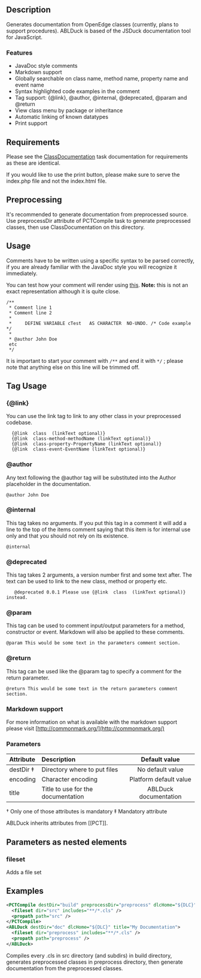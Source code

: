 ## Description

Generates documentation from OpenEdge classes (currently, plans to support procedures). ABLDuck is based of the JSDuck documentation tool for JavaScript.

### Features
* JavaDoc style comments
* Markdown support
* Globally searchable on class name, method name, property name and event name
* Syntax highlighted code examples in the comment
* Tag support: {@link}, @author, @internal, @deprecated, @param and @return
* View class menu by package or inheritance
* Automatic linking of known datatypes
* Print support

## Requirements

Please see the [ClassDocumentation](https://github.com/Riverside-Software/pct/wiki/ClassDocumentation) task documentation for requirements as these are identical.

If you would like to use the print button, please make sure to serve the index.php file and not the index.html file.

## Preprocessing

It's recommended to generate documentation from preprocessed source. Use preprocessDir attribute of PCTCompile task to generate preprocessed classes, then use ClassDocumentation on this directory.

## Usage

Comments have to be written using a specific syntax to be parsed correctly, if you are already familiar with the JavaDoc style you will recognize it immediately. 

You can test how your comment will render using [this](https://spazzymoto.github.io/ablduck/). __Note:__ this is not an exact representation although it is quite close.

    /**
     * Comment line 1
     * Comment line 2
     * 
     *     DEFINE VARIABLE cTest   AS CHARACTER  NO-UNDO. /* Code example */
     *
     * @author John Doe
     etc
     */

It is important to start your comment with `/**` and end it with `*/` ; please note that anything else on this line will be trimmed off.

## Tag Usage

### {@link} 
You can use the link tag to link to any other class in your preprocessed codebase.  

```
  {@link  class  (linkText optional)}  
  {@link  class-method-methodName (linkText optional)}  
  {@link  class-property-PropertyName (linkText optional)}  
  {@link  class-event-EventName (linkText optional)}  
```

### @author
Any text following the @author tag will be substituted into the Author placeholder in the documentation.  

```
@author John Doe
```

### @internal
This tag takes no arguments. If you put this tag in a comment it will add a line to the top of the items comment saying that this item is for internal use only and that you should not rely on its existence.  
```
@internal
```

### @deprecated
This tag takes 2 arguments, a version number first and some text after. The text can be used to link to the new class, method or property etc.  
```
   @deprecated 0.0.1 Please use {@link  class  (linkText optional)} instead.  
```

### @param
This tag can be used to comment input/output parameters for a method, constructor or event. Markdown will also be applied to these comments.  
```
@param This would be some text in the parameters comment section.
```

### @return
This tag can be used like the @param tag to specify a comment for the return parameter.  
```
@return This would be some text in the return parameters comment section.
```

### Markdown support
For more information on what is available with the markdown support please visit [http://commonmark.org/](http://commonmark.org/)

### Parameters

| **Attribute**| **Description**| **Default value**|
|:-------------|:---------------|:---------------:|
|destDir ‡     |Directory where to put files|No default value  |
|encoding      |Character encoding|Platform default value|
|title         |Title to use for the documentation|ABLDuck documentation  |

† Only one of those attributes is mandatory
‡ Mandatory attribute

ABLDuck inherits attributes from [[PCT]].

## Parameters as nested elements

### fileset

Adds a file set

## Examples

```xml
<PCTCompile destDir="build" preprocessDir="preprocess" dlcHome="${DLC}">
  <fileset dir="src" includes="**/*.cls" />
  <propath path="src" />
</PCTCompile>
<ABLDuck destDir="doc" dlcHome="${DLC}" title="My Documentation">
  <fileset dir="preprocess" includes="**/*.cls" />
  <propath path="preprocess" />
</ABLDuck>
```

Compiles every .cls in src directory (and subdirs) in build directory, generates preprocessed classes in preprocess directory, then generate documentation from the preprocessed classes.
